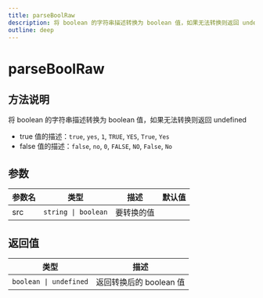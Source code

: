 ```yaml
---
title: parseBoolRaw
description: 将 boolean 的字符串描述转换为 boolean 值，如果无法转换则返回 undefined
outline: deep
---
```


# parseBoolRaw

## 方法说明

将 boolean 的字符串描述转换为 boolean 值，如果无法转换则返回 undefined

- true 值的描述：`true`, `yes`, `1`, `TRUE`, `YES`, `True`, `Yes`
- false 值的描述：`false`, `no`, `0`, `FALSE`, `NO`, `False`, `No`

## 参数

| 参数名 | 类型 | 描述 | 默认值 |
| --- | --- | --- | --- |
| src | `string \| boolean` | 要转换的值 |  |

## 返回值

| 类型 | 描述 |
| --- | --- |
| `boolean \| undefined` | 返回转换后的 boolean 值 |
